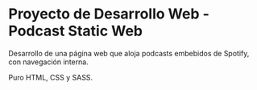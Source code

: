 # Proyecto de Desarrollo Web - Podcast Static Web

Desarrollo de una página web que aloja podcasts embebidos de Spotify, con navegación interna.

Puro HTML, CSS y SASS.
